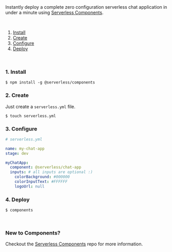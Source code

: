 &nbsp;

Instantly deploy a complete zero configuration serverless chat application in under a minute using [Serverless Components](https://github.com/serverless/components).

&nbsp;

1. [Install](#1-install)
2. [Create](#2-create)
3. [Configure](#3-configure)
4. [Deploy](#4-deploy)

&nbsp;


### 1. Install

```
$ npm install -g @serverless/components
```

### 2. Create

Just create a `serverless.yml` file.

```console
$ touch serverless.yml
```

### 3. Configure

```yml
# serverless.yml

name: my-chat-app
stage: dev

myChatApp:
  component: @serverless/chat-app
  inputs: # all inputs are optional :)
    colorBackground: #000000
    colorInputText: #FFFFFF
    logoUrl: null
```

### 4. Deploy

```
$ components
```

&nbsp;

### New to Components?

Checkout the [Serverless Components](https://github.com/serverless/components) repo for more information.

